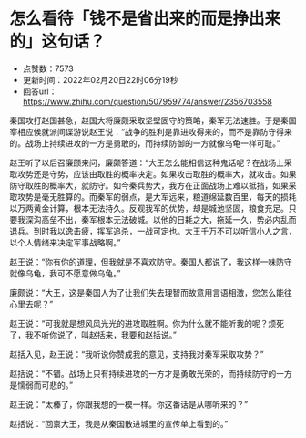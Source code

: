 # 怎么看待「钱不是省出来的而是挣出来的」这句话？
- 点赞数：7573
- 更新时间：2022年02月20日22时06分19秒
- 回答url：https://www.zhihu.com/question/507959774/answer/2356703558
<body>
 <p data-pid="2NOuH0pq">秦国攻打赵国甚急，赵国大将廉颇采取坚壁固守的策略，秦军无法速胜。于是秦国宰相应候就派间谍游说赵王说：“战争的胜利是靠进攻得来的，而不是靠防守得来的。战场上持续进攻的一方是勇敢的，而持续防御的一方就像乌龟一样可耻。”</p>
 <p data-pid="spjuyDy3">赵王听了以后召廉颇来问，廉颇答道：“大王怎么能相信这种鬼话呢？在战场上采取攻势还是守势，应该由取胜的概率决定。如果攻击取胜的概率大，就攻击。如果防守取胜的概率大，就防守。如今秦兵势大，我方在正面战场上难以抵挡，如果采取攻势是毫无胜算的。而秦军的弱点，是大军远来，粮道绵延数百里，每天的损耗以万两黄金计算，根本无法持久。反观我军的优势，却是城池坚固，粮食充足。只要我深沟高垒不出，秦军根本无法破城。以他的日耗之大，拖延一久，势必内乱而退兵。到时我以逸击疲，挥军追杀，一战可定也。大王千万不可以听信小人之言，以个人情绪来决定军事战略啊。”</p>
 <p data-pid="orHyij5d">赵王说：“你有你的道理，但我就是不喜欢防守。秦国人都说了，我这样一味防守就像乌龟，我可不愿意做乌龟。”</p>
 <p data-pid="hKyQuN57">廉颇说：“大王，这是秦国人为了让我们失去理智而故意用言语相激，您怎么能往心里去呢？”</p>
 <p data-pid="km1FfGPE">赵王说：“可我就是想风风光光的进攻取胜啊。你为什么就不能听我的呢？烦死了，我不听你说了，叫赵括来，我要和赵括说。”</p>
 <p data-pid="yQBIadNW">赵括入见，赵王说：“我听说你赞成我的意见，支持我对秦军采取攻势？”</p>
 <p data-pid="M6ajWmYE">赵括说：“不错。战场上只有持续进攻的一方才是勇敢光荣的，而持续防守的一方是懦弱而可悲的。”</p>
 <p data-pid="4S3uy2Qd">赵王说：“太棒了，你跟我想的一模一样。你这番话是从哪听来的？”</p>
 <p data-pid="Y_uOUQNb">赵括说：“回禀大王，我是从秦国散进城里的宣传单上看到的。”</p>
</body>